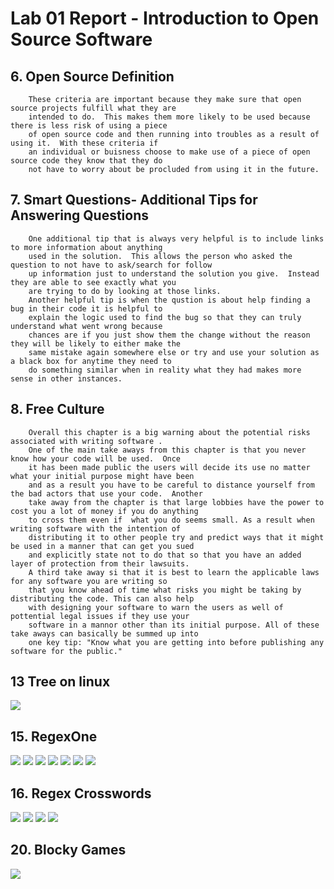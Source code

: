 # Lab 01 Report - Introduction to Open Source Software

## 6. Open Source Definition
        These criteria are important because they make sure that open source projects fulfill what they are 
        intended to do.  This makes them more likely to be used because there is less risk of using a piece 
        of open source code and then running into troubles as a result of using it.  With these criteria if 
        an individual or buisness choose to make use of a piece of open source code they know that they do
        not have to worry about be procluded from using it in the future.
## 7. Smart Questions- Additional Tips for Answering Questions
        One additional tip that is always very helpful is to include links to more information about anything
        used in the solution.  This allows the person who asked the question to not have to ask/search for follow
        up information just to understand the solution you give.  Instead they are able to see exactly what you
        are trying to do by looking at those links.
        Another helpful tip is when the qustion is about help finding a bug in their code it is helpful to
        explain the logic used to find the bug so that they can truly understand what went wrong because
        chances are if you just show them the change without the reason they will be likely to either make the
        same mistake again somewhere else or try and use your solution as a black box for anytime they need to
        do something similar when in reality what they had makes more sense in other instances.
## 8. Free Culture
        Overall this chapter is a big warning about the potential risks associated with writing software .
        One of the main take aways from this chapter is that you never know how your code will be used.  Once
        it has been made public the users will decide its use no matter what your initial purpose might have been
        and as a result you have to be careful to distance yourself from the bad actors that use your code.  Another
        take away from the chapter is that large lobbies have the power to cost you a lot of money if you do anything
        to cross them even if  what you do seems small. As a result when writing software with the intention of 
        distributing it to other people try and predict ways that it might be used in a manner that can get you sued
        and explicitly state not to do that so that you have an added layer of protection from their lawsuits. 
        A third take away si that it is best to learn the applicable laws for any software you are writing so
        that you know ahead of time what risks you might be taking by distributing the code. This can also help
        with designing your software to warn the users as well of pottential legal issues if they use your
        software in a mannor other than its initial purpose. All of these take aways can basically be summed up into
        one key tip: "Know what you are getting into before publishing any software for the public."
        
## 13 Tree on linux

<img src="13_.png" >

## 15. RegexOne
<img src="15_1.PNG" >
<img src="15_2.PNG" >
<img src="15_3.PNG" >
<img src="15_4.PNG" >
<img src="15_5.PNG" >
<img src="15_6.PNG" >
<img src="15_7.PNG" >

## 16. Regex Crosswords

<img src="16_1.PNG" >
<img src="16_2.PNG" >
<img src="16_3.PNG" >
<img src="16_4.PNG" >

## 20. Blocky Games

<img src="20_1.PNG" >
